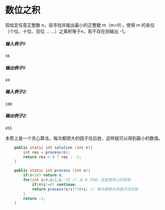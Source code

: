 # 数位之积

现给定任意正整数 n，请寻找并输出最小的正整数 m（m>9），使得 m 的各位（个位、十位、百位 ... ...）之乘积等于n，若不存在则输出 -1。



##### **输入例子1:**

```
36
```



##### **输出例子1:**

```
49
```



##### **输入例子2:**

```
100
```



##### **输出例子2:**

```
455
```



本质上是一个贪心算法，每次都把大的因子往后放，这样就可以得到最小的数值。

```java
    public static int solution (int n){
        int res = process(n);
        return res > 0 ? res : -1;
    }

    public static int process (int n){
        if(n<10) return n;
        for(int i=9;i>1;i--){ // 从 9 开始，这就是贪心的思想
            if(n%i!=0) continue;
            return process(n/i)*10+i; // 每次都把大的因子往后放
        }
        return -1;
    }
```

